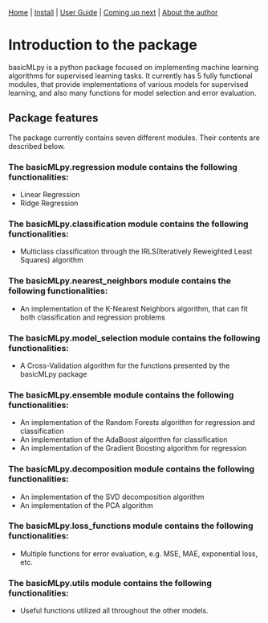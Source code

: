 [Home](https://henrysilvacs.github.io/basicMLpy/)  | [Install](https://henrysilvacs.github.io/basicMLpy/install) | [User Guide](https://henrysilvacs.github.io/basicMLpy/user_guide) | [Coming up next](https://henrysilvacs.github.io/basicMLpy/coming_up_next) | [About the author](https://henrysilvacs.github.io/basicMLpy/about)
# Introduction to the package
basicMLpy is a python package focused on implementing machine learning algorithms for supervised learning tasks. It currently has 5 fully functional modules, that provide implementations of various models for supervised learning, and also many functions for model selection and error evaluation.
## Package features
The package currently contains seven different modules. Their contents are described below.

### The basicMLpy.regression module contains the following functionalities:
* Linear Regression 
* Ridge Regression 

### The basicMLpy.classification module contains the following functionalities:
* Multiclass classification through the IRLS(Iteratively Reweighted Least Squares) algorithm

### The basicMLpy.nearest_neighbors module contains the following functionalities:
* An implementation of the K-Nearest Neighbors algorithm, that can fit both classification and regression problems

### The basicMLpy.model_selection module contains the following functionalities:
* A Cross-Validation algorithm for the functions presented by the basicMLpy package

### The basicMLpy.ensemble module contains the following functionalities:
* An implementation of the Random Forests algorithm for regression and classification
* An implementation of the AdaBoost algorithm for classification
* An implementation of the Gradient Boosting algorithm for regression

### The basicMLpy.decomposition module contains the following functionalities:
* An implementation of the SVD decomposition algorithm
* An implementation of the PCA algorithm

### The basicMLpy.loss_functions module contains the following functionalities:
* Multiple functions for error evaluation, e.g. MSE, MAE, exponential loss, etc.

### The basicMLpy.utils module contains the following functionalities:
* Useful functions utilized all throughout the other models.


  
